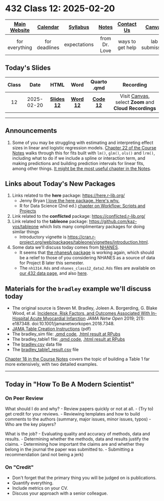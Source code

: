 # 432 Class 12: 2025-02-20

[Main Website](https://thomaselove.github.io/432-2025/) | [Calendar](https://thomaselove.github.io/432-2025/calendar.html) | [Syllabus](https://thomaselove.github.io/432-syllabus-2025/) | [Notes](https://thomaselove.github.io/432-notes/) | [Contact Us](https://thomaselove.github.io/432-2025/contact.html) | [Canvas](https://canvas.case.edu) | [Data and Code](https://github.com/THOMASELOVE/432-data) | [Sources](https://github.com/THOMASELOVE/432-classes-2024/tree/main/sources)
:-----------: | :--------------: | :----------: | :---------: | :-------------: | :-----------: | :------------: |:------:
for everything | for deadlines | expectations | from Dr. Love | ways to get help | lab submission | for downloads | to read

## Today's Slides

Class | Date | HTML | Word | Quarto .qmd | Recording
:---: | :--------: | :------: | :------: | :------: | :-------------:
12 | 2025-02-20 | **[Slides 12](https://thomaselove.github.io/432-slides-2025/slides12.html)** | **[Word 12](https://thomaselove.github.io/432-slides-2025/slides12w.docx)** | **[Code 12](https://github.com/THOMASELOVE/432-slides-2025/blob/main/slides12.qmd)** | Visit [Canvas](https://canvas.case.edu/), select **Zoom** and **Cloud Recordings**

---

## Announcements

1. Some of you may be struggling with estimating and interpreting effect sizes in linear and logistic regression models. [Chapter 22 of the Course Notes](https://thomaselove.github.io/432-notes/effectsize.html) walks through this for fits built with `lm()`, `glm()`, `ols()` and `lrm()`, including what to do if we include a spline or interaction term, and making predictions and building prediction intervals for linear fits, among other things. [It might be the most useful chapter in the Notes](https://thomaselove.github.io/432-notes/effectsize.html).

## Links about Today's New Packages

1. Links related to the **here** package: <https://here.r-lib.org/>
    - Jenny Bryan [I love the here package. Here's why.](https://github.com/jennybc/here_here)
    - R for Data Science (2nd ed.) [chapter on Workflow: Scripts and Projects](https://r4ds.hadley.nz/workflow-scripts)
2. Link related to the **conflicted** package: <https://conflicted.r-lib.org/>
3. Link related to the **tableone** package: <https://github.com/kaz-yos/tableone> which lists many complimentary packages for doing similar things
    - Introductory vignette is <https://cran.r-project.org/web/packages/tableone/vignettes/introduction.html>.
4. Some data we'll discuss today comes from [NHANES](https://www.cdc.gov/nchs/nhanes/index.html).
    - It seems that [the nhanesA package](https://cran.r-project.org/web/packages/nhanesA/index.html) is working again, which should be a relief to those of you considering NHANES as a source of data for Project B later this semester.
    - The `nh1314.Rds` and `nhanes_class12_data2.Rds` files are available on [our 432 data page](https://github.com/THOMASELOVE/432-data), and also [here](data).

## Materials for the `bradley` example we'll discuss today

- The original source is Steven M. Bradley, Joleen A. Borgerding, G. Blake Wood, et al. [Incidence, Risk Factors, and Outcomes Associated With In-Hospital Acute Myocardial Infarction](https://jamanetwork.com/journals/jamanetworkopen/fullarticle/2720923) *JAMA Netw Open* 2019; 2(1): e187348. doi:10.1001/jamanetworkopen.2018.7348.
- [JAMA Table Creation Instructions](https://jama.jamanetwork.com/data/ifora-forms/jama/tablecreationinst.pdf) (pdf)
- The bradley_sim file: [.qmd code](bradley/bradley_sim.qmd), [.html result at RPubs](https://rpubs.com/TELOVE/bradley-simulate-432)
- The bradley_table1 file: [.qmd code](bradley/bradley_table1.qmd), [.html result at RPubs](https://rpubs.com/TELOVE/bradley-table1-432)
- The [bradley.csv](data/bradley.csv) data file
- The [bradley_table1_result.csv](data/bradley_table1_result.csv) file

[Chapter 18 in the Course Notes](https://thomaselove.github.io/432-notes/) covers the topic of building a Table 1 far more extensively, with two detailed examples.

-----

## Today in "How To Be A Modern Scientist"

### On Peer Review

What should I do and why?
    - Review papers quickly or not at all.
    - (Try to) get credit for your reviews.
    - Reviewing templates and how to build comments to the authors (summary, major issues, minor issues, typos)
    - Who are the key players?

What is the job?
    - Evaluating quality and accuracy of methods, data and results.
    - Determining whether the methods, data and results justify the claims.
    - Determining how important the claims are and whether they belong in the journal the paper was submitted to.
    - Submitting a recommendation (and not being a jerk)

### On "Credit"

- Don't forget that the primary thing you will be judged on is publications.
- Quantify everything.
- Include metrics on your CV.
- Discuss your approach with a senior colleague.
